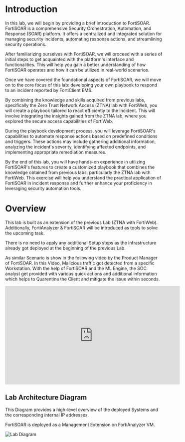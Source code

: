 # Introduction

In this lab, we will begin by providing a brief introduction to FortiSOAR. FortiSOAR is a comprehensive Security Orchestration, Automation, and Response (SOAR) platform. It offers a centralized and integrated solution for managing security incidents, automating response actions, and streamlining security operations.

After familiarizing ourselves with FortiSOAR, we will proceed with a series of initial steps to get acquainted with the platform's interface and functionalities. This will help you gain a better understanding of how FortiSOAR operates and how it can be utilized in real-world scenarios.

Once we have covered the foundational aspects of FortiSOAR, we will move on to the core focus of this lab: developing your own playbook to respond to an incident reported by FortiClient EMS.

By combining the knowledge and skills acquired from previous labs, specifically the Zero Trust Network Access (ZTNA) lab with FortiWeb, you will create a playbook tailored to react efficiently to the incident. This will involve integrating the insights gained from the ZTNA lab, where you explored the secure access capabilities of FortiWeb.

During the playbook development process, you will leverage FortiSOAR's capabilities to automate response actions based on predefined conditions and triggers. These actions may include gathering additional information, analyzing the incident's severity, identifying affected endpoints, and implementing appropriate remediation measures.

By the end of this lab, you will have hands-on experience in utilizing FortiSOAR's features to create a customized playbook that combines the knowledge obtained from previous labs, particularly the ZTNA lab with FortiWeb. This exercise will help you understand the practical application of FortiSOAR in incident response and further enhance your proficiency in leveraging security automation tools.

# Overview

This lab is built as an extension of the previous Lab (ZTNA with FortiWeb). Additionally, FortiAnalyzer & FortiSOAR will be introduced as tools to solve the upcoming task.

There is no need to apply any additional Setup steps as the infrastructure already got deployed at the beginning of the previous Lab.

As similar Scenario is show in the following video by the Product Manager of FortiSOAR. In this Video, Malicious traffic got detected from a specific Workstation. With the help of FortiSOAR and the ML Engine, the SOC analyst get provided with various quick actions and additional information which helps to Quarentine the Client and mitigate the issue within seconds.

<iframe width="560" height="315" src="https://www.youtube-nocookie.com/embed/etWghPmIuCg?controls=0" title="YouTube video player" frameborder="0" allow="accelerometer; autoplay; clipboard-write; encrypted-media; gyroscope; picture-in-picture; web-share" allowfullscreen></iframe>

## Lab Architecture Diagram

This Diagram provides a high-level overview of the deployed Systems and the corresponding internal IP addresses.

FortiSOAR is deployed as a Management Extension on FortiAnalyzer VM.

   ![Lab Diagram](../images/cselab.png)